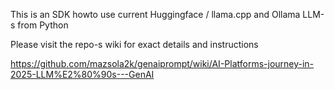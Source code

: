 This is an SDK howto use current Huggingface / llama.cpp and Ollama LLM-s from Python

Please visit the repo-s wiki for exact details and instructions

https://github.com/mazsola2k/genaiprompt/wiki/AI-Platforms-journey-in-2025-LLM%E2%80%90s---GenAI




